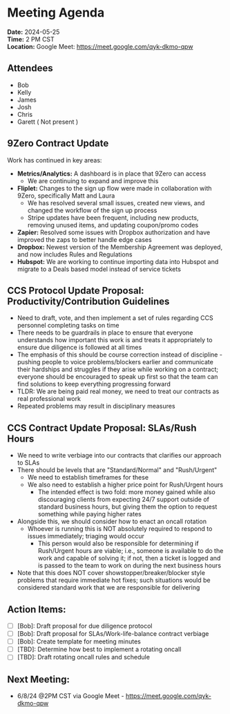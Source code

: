 # Meeting Agenda

**Date:**  2024-05-25  
**Time:**   2 PM CST  
**Location:**  Google Meet: https://meet.google.com/qyk-dkmo-qpw  

## Attendees  
- Bob
- Kelly
- James
- Josh
- Chris
- Garett ( Not present )

## 9Zero Contract Update
Work has continued in key areas:
- **Metrics/Analytics:** A dashboard is in place that 9Zero can access
  - We are continuing to expand and improve this 
- **Fliplet:** Changes to the sign up flow were made in collaboration with 9Zero, specifically Matt and Laura
  - We has resolved several small issues, created new views, and changed the workflow of the sign up process
  - Stripe updates have been frequent, including new products, removing unused items, and updating coupon/promo codes
- **Zapier:** Resolved some issues with Dropbox authorization and have improved the zaps to better handle edge cases
- **Dropbox:** Newest version of the Membership Agreement was deployed, and now includes Rules and Regulations
- **Hubspot:** We are working to continue importing data into Hubspot and migrate to a Deals based model instead of service tickets 

## CCS Protocol Update Proposal: Productivity/Contribution Guidelines
- Need to draft, vote, and then implement a set of rules regarding CCS personnel completing tasks on time
- There needs to be guardrails in place to ensure that everyone understands how important this work is and treats it appropriately to ensure due diligence is followed at all times
- The emphasis of this should be course correction instead of discipline - pushing people to voice problems/blockers earlier and communicate their hardships and struggles if they arise while working on a contract; everyone should be encouraged to speak up first so that the team can find solutions to keep everything progressing forward
- TLDR: We are being paid real money, we need to treat our contracts as real professional work
- Repeated problems may result in disciplinary measures

## CCS Contract Update Proposal: SLAs/Rush Hours
- We need to write verbiage into our contracts that clarifies our approach to SLAs
- There should be levels that are "Standard/Normal" and "Rush/Urgent"
  - We need to establish timeframes for these
  - We also need to establish a higher price point for Rush/Urgent hours
    - The intended effect is two fold: more money gained while also discouraging clients from expecting 24/7 support outside of standard business hours, but giving them the option to request something while paying higher rates
- Alongside this, we should consider how to enact an oncall rotation
  - Whoever is running this is NOT absolutely required to respond to issues immediately; triaging would occur 
    - This person would also be responsible for determining if Rush/Urgent hours are viable; i.e., someone is available to do the work and capable of solving it; if not, then a ticket is logged and is passed to the team to work on during the next business hours
- Note that this does NOT cover showstopper/breaker/blocker style problems that require immediate hot fixes; such situations would be considered standard work that we are responsible for delivering 

## Action Items:
- [ ] [Bob]: Draft proposal for due diligence protocol
- [ ] [Bob]: Draft proposal for SLAs/Work-life-balance contract verbiage
- [ ] [Bob]: Create template for meeting minutes
- [ ] [TBD]: Determine how best to implement a rotating oncall
- [ ] [TBD]: Draft rotating oncall rules and schedule 

## Next Meeting:

- 6/8/24 @2PM CST via Google Meet - https://meet.google.com/qyk-dkmo-qpw
